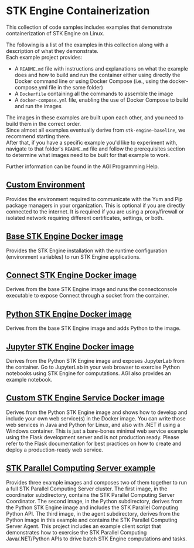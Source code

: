 # STK Engine Containerization

This collection of code samples includes examples that demonstrate containerization of STK Engine on Linux.

The following is a list of the examples in this collection along with a description of what they demonstrate.  
Each example project provides:
* A `README.md` file with instructions and explanations on what the example does and how to build and run the container 
either using directly the Docker command line or using Docker Compose (i.e., using the docker-compose.yml file in the 
same folder)
* A `Dockerfile` containing all the commands to assemble the image
* A `docker-compose.yml` file, enabling the use of Docker Compose to build and run the images

The images in these examples are built upon each other, and you need to build them in the correct order.  
Since almost all examples eventually derive from `stk-engine-baseline`, we recommend starting there.  
After that, if you have a specific example you'd like to experiment with, navigate to that folder's `README.md` file and 
follow the prerequisites section to determine what images need to be built for that example to work.

Further information can be found in the AGI Programming Help.


## [Custom Environment](custom-environment)
Provides the environment required to communicate with the Yum and Pip package managers in your organization. 
This is optional if you are directly connected to the internet. It is required if you are using a proxy/firewall or 
isolated network requiring different certificates, settings, or both.

## [Base STK Engine Docker image](stk-engine-baseline)	
Provides the STK Engine installation with the runtime configuration (environment variables) to run STK Engine applications.

## [Connect STK Engine Docker image](stk-engine-connect)
Derives from the base STK Engine image and runs the connectconsole executable to expose Connect through a socket from 
the container.

## [Python STK Engine Docker image](stk-engine-python)	
Derives from the base STK Engine image and adds Python to the image.

## [Jupyter STK Engine Docker image](stk-engine-jupyter)
Derives from the Python STK Engine image and exposes JupyterLab from the container. Go to JupyterLab in your web browser 
to exercise Python notebooks using STK Engine for computations. AGI also provides an example notebook.

## [Custom STK Engine Service Docker image](stk-engine-webservice)	
Derives from the Python STK Engine image and shows how to develop and include your own web service(s) in the Docker 
image. You can write those web services in Java and Python for Linux, and also with .NET if using a Windows container. 
This is just a bare-bones minimal web service example using the Flask development server and is not production ready. 
Please refer to the Flask documentation for best practices on how to create and deploy a production-ready web service.

## [STK Parallel Computing Server example](stk-parallel-computing-server)	
Provides three example images and composes two of them together to run a full STK Parallel Computing Server cluster. 
The first image, in the coordinator subdirectory, contains the STK Parallel Computing Server Coordinator. 
The second image, in the Python subdirectory, derives from the Python STK Engine image and includes the 
STK Parallel Computing Python API. The third image, in the agent subdirectory, derives from the Python image in this 
example and contains the STK Parallel Computing Server Agent. This project includes an example client script that 
demonstrates how to exercise the STK Parallel Computing Java/.NET/Python APIs to drive batch STK Engine computations 
and tasks.